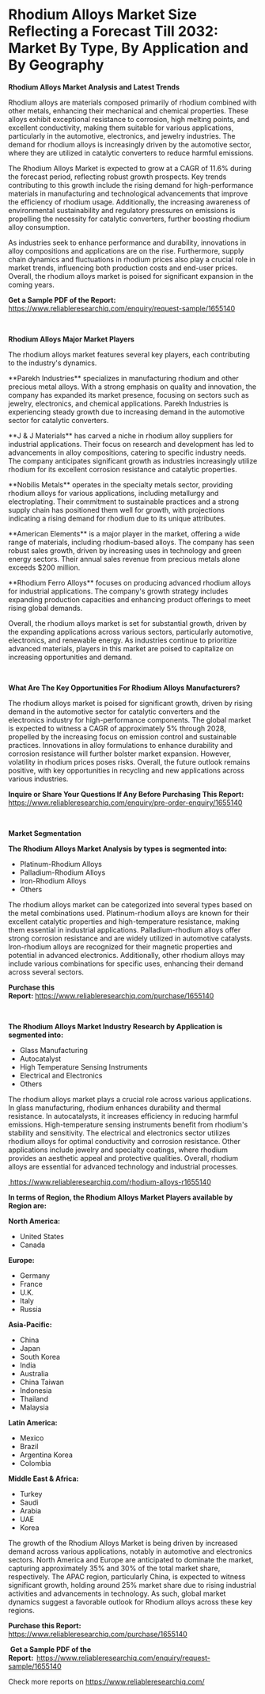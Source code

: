 <p><h1>Rhodium Alloys Market Size Reflecting a Forecast Till 2032: Market By Type, By Application and By Geography</h1></p><p><strong>Rhodium Alloys Market Analysis and Latest Trends</strong></p>
<p><p>Rhodium alloys are materials composed primarily of rhodium combined with other metals, enhancing their mechanical and chemical properties. These alloys exhibit exceptional resistance to corrosion, high melting points, and excellent conductivity, making them suitable for various applications, particularly in the automotive, electronics, and jewelry industries. The demand for rhodium alloys is increasingly driven by the automotive sector, where they are utilized in catalytic converters to reduce harmful emissions.</p><p>The Rhodium Alloys Market is expected to grow at a CAGR of 11.6% during the forecast period, reflecting robust growth prospects. Key trends contributing to this growth include the rising demand for high-performance materials in manufacturing and technological advancements that improve the efficiency of rhodium usage. Additionally, the increasing awareness of environmental sustainability and regulatory pressures on emissions is propelling the necessity for catalytic converters, further boosting rhodium alloy consumption.</p><p>As industries seek to enhance performance and durability, innovations in alloy compositions and applications are on the rise. Furthermore, supply chain dynamics and fluctuations in rhodium prices also play a crucial role in market trends, influencing both production costs and end-user prices. Overall, the rhodium alloys market is poised for significant expansion in the coming years.</p></p>
<p><strong>Get a Sample PDF of the Report:&nbsp;</strong> <a href="https://www.reliableresearchiq.com/enquiry/request-sample/1655140?utm_campaign=2655&utm_medium=2&utm_source=Github&utm_content=ia&utm_term=07032025&utm_id=rhodium-alloys">https://www.reliableresearchiq.com/enquiry/request-sample/1655140</a></p>
<p>&nbsp;</p>
<p><strong>Rhodium Alloys Major Market Players</strong></p>
<p><p>The rhodium alloys market features several key players, each contributing to the industry's dynamics. </p><p>**Parekh Industries** specializes in manufacturing rhodium and other precious metal alloys. With a strong emphasis on quality and innovation, the company has expanded its market presence, focusing on sectors such as jewelry, electronics, and chemical applications. Parekh Industries is experiencing steady growth due to increasing demand in the automotive sector for catalytic converters.</p><p>**J & J Materials** has carved a niche in rhodium alloy suppliers for industrial applications. Their focus on research and development has led to advancements in alloy compositions, catering to specific industry needs. The company anticipates significant growth as industries increasingly utilize rhodium for its excellent corrosion resistance and catalytic properties.</p><p>**Nobilis Metals** operates in the specialty metals sector, providing rhodium alloys for various applications, including metallurgy and electroplating. Their commitment to sustainable practices and a strong supply chain has positioned them well for growth, with projections indicating a rising demand for rhodium due to its unique attributes.</p><p>**American Elements** is a major player in the market, offering a wide range of materials, including rhodium-based alloys. The company has seen robust sales growth, driven by increasing uses in technology and green energy sectors. Their annual sales revenue from precious metals alone exceeds $200 million.</p><p>**Rhodium Ferro Alloys** focuses on producing advanced rhodium alloys for industrial applications. The company's growth strategy includes expanding production capacities and enhancing product offerings to meet rising global demands.</p><p>Overall, the rhodium alloys market is set for substantial growth, driven by the expanding applications across various sectors, particularly automotive, electronics, and renewable energy. As industries continue to prioritize advanced materials, players in this market are poised to capitalize on increasing opportunities and demand.</p></p>
<p>&nbsp;</p>
<p><strong>What Are The Key Opportunities For Rhodium Alloys Manufacturers?</strong></p>
<p><p>The rhodium alloys market is poised for significant growth, driven by rising demand in the automotive sector for catalytic converters and the electronics industry for high-performance components. The global market is expected to witness a CAGR of approximately 5% through 2028, propelled by the increasing focus on emission control and sustainable practices. Innovations in alloy formulations to enhance durability and corrosion resistance will further bolster market expansion. However, volatility in rhodium prices poses risks. Overall, the future outlook remains positive, with key opportunities in recycling and new applications across various industries.</p></p>
<p><strong>Inquire or Share Your Questions If Any Before Purchasing This Report:</strong> <a href="https://www.reliableresearchiq.com/enquiry/pre-order-enquiry/1655140?utm_campaign=2655&utm_medium=2&utm_source=Github&utm_content=ia&utm_term=07032025&utm_id=rhodium-alloys">https://www.reliableresearchiq.com/enquiry/pre-order-enquiry/1655140</a></p>
<p>&nbsp;</p>
<p><strong>Market Segmentation</strong></p>
<p><strong>The Rhodium Alloys Market Analysis by types is segmented into:</strong></p>
<p><ul><li>Platinum-Rhodium Alloys</li><li>Palladium-Rhodium Alloys</li><li>Iron-Rhodium Alloys</li><li>Others</li></ul></p>
<p><p>The rhodium alloys market can be categorized into several types based on the metal combinations used. Platinum-rhodium alloys are known for their excellent catalytic properties and high-temperature resistance, making them essential in industrial applications. Palladium-rhodium alloys offer strong corrosion resistance and are widely utilized in automotive catalysts. Iron-rhodium alloys are recognized for their magnetic properties and potential in advanced electronics. Additionally, other rhodium alloys may include various combinations for specific uses, enhancing their demand across several sectors.</p></p>
<p><strong>Purchase this Report:&nbsp;</strong><a href="https://www.reliableresearchiq.com/purchase/1655140?utm_campaign=2655&utm_medium=2&utm_source=Github&utm_content=ia&utm_term=07032025&utm_id=rhodium-alloys">https://www.reliableresearchiq.com/purchase/1655140</a></p>
<p>&nbsp;</p>
<p><strong>The Rhodium Alloys Market Industry Research by Application is segmented into:</strong></p>
<p><ul><li>Glass Manufacturing</li><li>Autocatalyst</li><li>High Temperature Sensing Instruments</li><li>Electrical and Electronics</li><li>Others</li></ul></p>
<p><p>The rhodium alloys market plays a crucial role across various applications. In glass manufacturing, rhodium enhances durability and thermal resistance. In autocatalysts, it increases efficiency in reducing harmful emissions. High-temperature sensing instruments benefit from rhodium's stability and sensitivity. The electrical and electronics sector utilizes rhodium alloys for optimal conductivity and corrosion resistance. Other applications include jewelry and specialty coatings, where rhodium provides an aesthetic appeal and protective qualities. Overall, rhodium alloys are essential for advanced technology and industrial processes.</p></p>
<p><a href="https://www.reliableresearchiq.com/rhodium-alloys-r1655140?utm_campaign=2655&utm_medium=2&utm_source=Github&utm_content=ia&utm_term=07032025&utm_id=rhodium-alloys">&nbsp;https://www.reliableresearchiq.com/rhodium-alloys-r1655140</a></p>
<p><strong>In terms of Region, the Rhodium Alloys Market Players available by Region are:</strong></p>
<p>
    <p> <strong> North America: </strong>
        <ul>
            <li>United States</li>
            <li>Canada</li>
        </ul>
        </p> 
    <p> <strong> Europe: </strong>
        <ul>
            <li>Germany</li>
            <li>France</li>
            <li>U.K.</li>
            <li>Italy</li>
            <li>Russia</li>
        </ul>
        </p> 
    <p> <strong> Asia-Pacific: </strong>
        <ul>
            <li>China</li>
            <li>Japan</li>
            <li>South Korea</li>
            <li>India</li>
            <li>Australia</li>
            <li>China Taiwan</li>
            <li>Indonesia</li>
            <li>Thailand</li>
            <li>Malaysia</li>
        </ul>
        </p> 
    <p> <strong> Latin America: </strong>
        <ul>
            <li>Mexico</li>
            <li>Brazil</li>
            <li>Argentina Korea</li>
            <li>Colombia</li>
        </ul>
        </p> 
    <p> <strong> Middle East & Africa: </strong>
        <ul>
            <li>Turkey</li>
            <li>Saudi</li>
            <li>Arabia</li>
            <li>UAE</li>
            <li>Korea</li>
        </ul>
    </p>
    </p>
<p><p>The growth of the Rhodium Alloys Market is being driven by increased demand across various applications, notably in automotive and electronics sectors. North America and Europe are anticipated to dominate the market, capturing approximately 35% and 30% of the total market share, respectively. The APAC region, particularly China, is expected to witness significant growth, holding around 25% market share due to rising industrial activities and advancements in technology. As such, global market dynamics suggest a favorable outlook for Rhodium alloys across these key regions.</p></p>
<p><strong>Purchase this Report: </strong><a href="https://www.reliableresearchiq.com/purchase/1655140?utm_campaign=2655&utm_medium=2&utm_source=Github&utm_content=ia&utm_term=07032025&utm_id=rhodium-alloys">https://www.reliableresearchiq.com/purchase/1655140</a></p>
<p>&nbsp;<strong>Get a Sample PDF of the Report:&nbsp;&nbsp;</strong><a href="https://www.reliableresearchiq.com/enquiry/request-sample/1655140?utm_campaign=2655&utm_medium=2&utm_source=Github&utm_content=ia&utm_term=07032025&utm_id=rhodium-alloys">https://www.reliableresearchiq.com/enquiry/request-sample/1655140</a></p>
<p><strong></strong></p>
<p>Check more reports on <a href="https://www.reliableresearchiq.com/?utm_campaign=2655&utm_medium=2&utm_source=Github&utm_content=ia&utm_term=07032025&utm_id=rhodium-alloys">https://www.reliableresearchiq.com/</a></p>